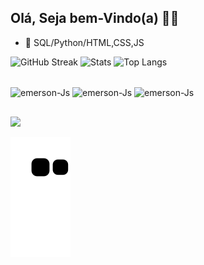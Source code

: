 ## Olá, Seja bem-Vindo(a) 🐱‍👤


- 🌱 SQL/Python/HTML,CSS,JS




![GitHub Streak](https://github-readme-streak-stats.herokuapp.com?user=emersonjosedev&theme=vision-friendly-dark&hide_border=false)
![Stats](https://github-readme-stats.vercel.app/api?username=emersonjosedev&layout=compact&theme=vision-friendly-dark)
![Top Langs](https://github-readme-stats.vercel.app/api/top-langs/?username=emersonjosedev&layout=compact&theme=vision-friendly-dark)
   
  
  
 <div style="display: inline_block"><br>
 <img align="center" alt="emerson-Js" height="50" width="50" src="https://cdn.jsdelivr.net/gh/devicons/devicon/icons/python/python-original-wordmark.svg">
 <img align="center" alt="emerson-Js" height="50" width="50" src="https://cdn.jsdelivr.net/gh/devicons/devicon/icons/mysql/mysql-original-wordmark.svg" />
 <img align="center" alt="emerson-Js" height="50" width="50" src="https://cdn.jsdelivr.net/gh/devicons/devicon/icons/linux/linux-original.svg" />
</div>

  ##
  
</div>
<a href="https://www.linkedin.com/in/emerson-jos%C3%A9-2b5374234" target="_blank"><img src="https://img.shields.io/badge/LinkedIn-0077B5?style=for-the-badge&logo=linkedin&logoColor=white" target="_blank"></a>

![Snake animation](https://github.com/emersonjosedev/emersonjosedev/blob/output/github-contribution-grid-snake.svg)
 

 

</div>
